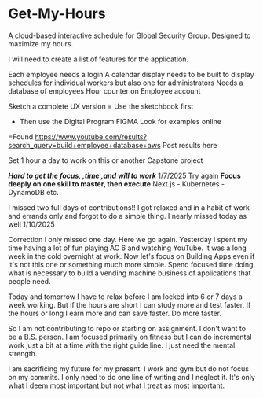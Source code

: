 # Get-My-Hours
A cloud-based interactive schedule for Global Security Group. Designed to maximize my hours. 

I will need to create a list of features for the application.

Each employee needs a login
A calendar display needs to be built to display schedules for individual workers but also one for administrators
Needs a database of employees
Hour counter on Employee account

Sketch a complete UX version
= Use the sketchbook first 
- Then use the Digital Program FIGMA
Look for examples online

=Found https://www.youtube.com/results?search_query=build+employee+database+aws
Post results here

Set 1 hour a day to work on this or another Capstone project

***Hard to get the focus, ,time ,and will to work*** 1/7/2025 Try again 
**Focus deeply on one skill to master, then execute** Next.js - Kubernetes - DynamoDB etc. 

I missed two full days of contributions!!
I got relaxed and in a habit of work and errands only and forgot to do a simple thing. 
I nearly missed today as well 1/10/2025

Correction I only missed one day. 
Here we go again. Yesterday I spent my time having a lot of fun playing AC 6 and watching YouTube. It was a long week in the cold overnight at work. 
Now let's focus on Building Apps even if it's not this one or something much more simple. Spend focused time doing what is necessary to build a vending machine business of applications that people need. 

Today and tomorrow I have to relax before I am locked into 6 or 7 days a week working. But if the hours are short I can study more and test faster. If the hours or long I earn more and can save faster.  Do more faster.

So I am not contributing to repo or starting on assignment. I don't want to be a B.S. person. I am focused primarily on fitness but I can do incremental work just a bit at a time with the right guide line. I just need the mental strength.

I am sacrificing my future for my present. I work and gym but do not focus on my commits. I only need to do one line of writing and I neglect it. It's only what I deem most important but not what I treat as most important. 
